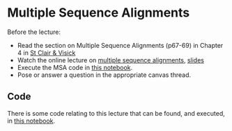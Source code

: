 # Multiple Sequence Alignments

Before the lecture:

* Read the section on Multiple Sequence Alignments (p67-69) in Chapter 4 in [St Clair & Visick](https://karbokhandeln.se/kemi/exploring-bioinformatics-a-project-based/)
* Watch the online lecture on [multiple sequence alignments](https://www.youtube.com/watch?v=mzRT9udYvY8), [slides](slides/Multiple_Sequence_Alignments.pdf)
* Execute the MSA code in [this notebook](https://mybinder.org/v2/gh/kth-gt/cb2442/main?labpath=lect%2Falign%2Fcode%2Fmsa.ipynb).
* Pose or answer a question in the appropriate canvas thread.

## Code

There is some code relating to this lecture that can be found, and executed, in [this notebook](https://mybinder.org/v2/gh/kth-gt/cb2442/main?labpath=lect%2Falign%2Fcode%2Fmsa.ipynb).
